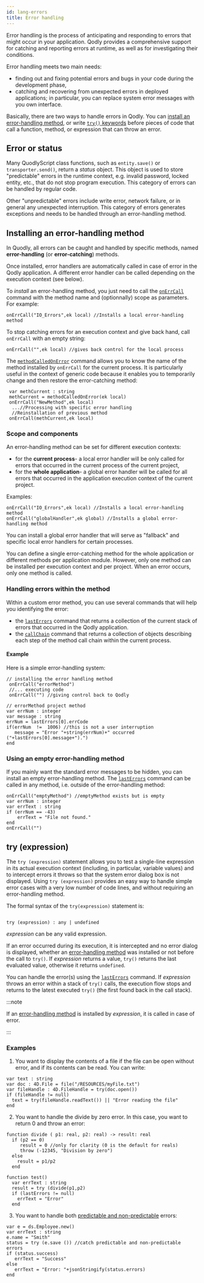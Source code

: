 ```yaml
---
id: lang-errors
title: Error handling
---
```


Error handling is the process of anticipating and responding to errors that might occur in your application. Qodly provides a comprehensive support for catching and reporting errors at runtime, as well as for investigating their conditions.

Error handling meets two main needs:

- finding out and fixing potential errors and bugs in your code during the development phase,
- catching and recovering from unexpected errors in deployed applications; in particular, you can replace system error messages with you own interface.

Basically, there are two ways to handle errors in Qodly. You can [install an error-handling method](#installing-an-error-handling-method), or write [`try()` keywords](#try-expression) before pieces of code that call a function, method, or expression that can throw an error. 

## Error or status

Many QuodlyScript class functions, such as `entity.save()` or `transporter.send()`, return a *status* object. This object is used to store "predictable" errors in the runtime context, e.g. invalid password, locked entity, etc., that do not stop program execution. This category of errors can be handled by regular code.

Other "unpredictable" errors include write error, network failure, or in general any unexpected interruption. This category of errors generates exceptions and needs to be handled through an error-handling method.  


## Installing an error-handling method

In Quodly, all errors can be caught and handled by specific methods, named **error-handling** (or **error-catching**) methods.

Once installed, error handlers are automatically called in case of error in the Qodly application. A different error handler can be called depending on the execution context (see below).  

To *install* an error-handling method, you just need to call the [`onErrCall`](../debug.md#onerrcall) command with the method name and (optionnally) scope as parameters. For example:

```qs
onErrCall("IO_Errors",ek local) //Installs a local error-handling method
```

To stop catching errors for an execution context and give back hand, call `onErrCall` with an empty string:

```qs
onErrCall("",ek local) //gives back control for the local process
```

The  [`methodCalledOnError`](../debug.md#methodcalledonerror) command allows you to know the name of the method installed by `onErrCall` for the current process. It is particularly useful in the context of generic code because it enables you to temporarily change and then restore the error-catching method:

```qs
 var methCurrent : string
 methCurrent = methodCalledOnError(ek local)
 onErrCall("NewMethod",ek local)
  ...//Processing with specific error handling
  //Reinstallation of previous method
 onErrCall(methCurrent,ek local)

```

### Scope and components

An error-handling method can be set for different execution contexts:

- for the **current process**- a local error handler will be only called for errors that occurred in the current process of the current project,
- for the **whole application**- a global error handler will be called for all errors that occurred in the application execution context of the current project.

Examples:

```qs
onErrCall("IO_Errors",ek local) //Installs a local error-handling method
onErrCall("globalHandler",ek global) //Installs a global error-handling method
```

You can install a global error handler that will serve as "fallback" and specific local error handlers for certain processes.

You can define a single error-catching method for the whole application or different methods per application module. However, only one method can be installed per execution context and per project. When an error occurs, only one method is called.


### Handling errors within the method

Within a custom error method, you can use several commands that will help you identifying the error:

- the [`lastErrors`](../debug.md#lasterrors) command that returns a collection of the current stack of errors that occurred in the Qodly application.
- the [`callChain`](../debug.md#callchain) command that returns a collection of objects describing each step of the method call chain within the current process.


#### Example

Here is a simple error-handling system:

```qs
// installing the error handling method
 onErrCall("errorMethod")
 //... executing code
 onErrCall("") //giving control back to Qodly
```

```qs
// errorMethod project method  
var errNum : integer
var message : string
errNum = lastErrors[0].errCode
if(errNum  !=  1006) //this is not a user interruption
   message = "Error "+string(errNum)+" occurred ("+lastErrors[0].message+").")
end
```

### Using an empty error-handling method

If you mainly want the standard error messages to be hidden, you can install an empty error-handling method. The [`lastErrors`](../debug.md#lasterrors) command can be called in any method, i.e. outside of the error-handling method:

```qs
onErrCall("emptyMethod") //emptyMethod exists but is empty
var errNum : integer
var errText : string
if (errNum == -43)
	errText = "File not found."
end
onErrCall("")
```


## try (expression)

The `try (expression)` statement allows you to test a single-line expression in its actual execution context (including, in particular, variable values) and to intercept errors it throws so that the system error dialog box is not displayed. Using `try (expression)` provides an easy way to handle simple error cases with a very low number of code lines, and without requiring an error-handling method. 

The formal syntax of the `try(expression)` statement is:

```qs

try (expression) : any | undefined

```

*expression* can be any valid expression. 

If an error occurred during its execution, it is intercepted and no error dialog is displayed, whether an [error-handling method](#installing-an-error-handling-method) was installed or not before the call to `try()`. If *expression* returns a value, `try()` returns the last evaluated value, otherwise it returns `undefined`. 

You can handle the error(s) using the [`lastErrors`](../debug.md#lasterrors) command. If *expression* throws an error within a stack of `try()` calls, the execution flow stops and returns to the latest executed `try()` (the first found back in the call stack). 
 
:::note

If an [error-handling method](#installing-an-error-handling-method) is installed by *expression*, it is called in case of error. 

:::


### Examples

1. You want to display the contents of a file if the file can be open without error, and if its contents can be read. You can write:

```qs
var text : string
var doc : 4D.File = file("/RESOURCES/myFile.txt")
var fileHandle : 4D.FileHandle = try(doc.open())
if (fileHandle != null)
  text = try(fileHandle.readText()) || "Error reading the file"
end
```


2. You want to handle the divide by zero error. In this case, you want to return 0 and throw an error:

```qs
function divide ( p1: real, p2: real) -> result: real
  if (p2 == 0)
     result = 0 //only for clarity (0 is the default for reals)
     throw (-12345, "Division by zero")
  else
    result = p1/p2
  end

function test()
  var errText : string
  result = try (divide(p1,p2)
  if (lastErrors != null)
    errText = "Error"
  end

```

3. You want to handle both [predictable and non-predictable](#error-or-status) errors:

```qs
var e = ds.Employee.new()
var errText : string
e.name = "Smith"
status = try (e.save ()) //catch predictable and non-predictable errors
if (status.success)
   errText = "Success"
else
   errText = "Error: "+jsonStringify(status.errors)
end

``` 




